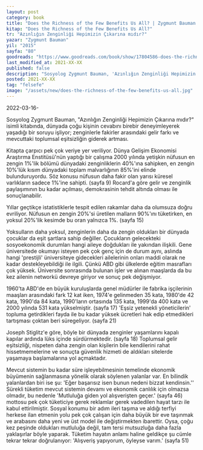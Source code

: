 ```yaml
---
layout: post
category: book
title: "Does the Richness of the Few Benefits Us All? | Zygmunt Bauman (Kitap)"
kitap: "Does the Richness of the Few Benefits Us All?"
tr: "Azınlığın Zenginliği Hepimizin Çıkarına mıdır?"
yazar: "Zygmunt Bauman"
yil: "2015"
sayfa: "80"
goodreads: "https://www.goodreads.com/book/show/17804586-does-the-richness-of-the-few-benefit-us-all"
last_modified_at: 2021-XX-XX
published: false
description: "Sosyolog Zygmunt Bauman, 'Azınlığın Zenginliği Hepimizin Çıkarına mıdır?' isimli kitabında, dünyada çoğu kişinin cevabını birebir deneyimleyerek yaşadığı bir soruyu işliyor; zenginlerle fakirler arasındaki gelir farkı ve mevcuttaki toplumsal eşitsizliğin giderek artması."
posted: 2021-XX-XX
tag: "felsefe"
image: "/assets/new/does-the-richness-of-the-few-benefits-us-all.jpg"
---
```


2022-03-16-

Sosyolog Zygmunt Bauman, "Azınlığın Zenginliği Hepimizin Çıkarına mıdır?" isimli kitabında, dünyada çoğu kişinin cevabını birebir deneyimleyerek yaşadığı bir soruyu işliyor; zenginlerle fakirler arasındaki gelir farkı ve mevcuttaki toplumsal eşitsizliğin giderek artması.

Kitapta çarpıcı pek çok veriye yer veriliyor. Dünya Gelişim Ekonomisi Araştırma Enstitüsü'nün yaptığı bir çalışma 2000 yılında yetişkin nüfusun en zengin 1%'lik bölümü dünyadaki zenginliklerin 40%'ına sahipken, en zengin 10%'lük kısım dünyadaki toplam malvarlığının 85%'ini elinde bulunduruyordu. Söz konusu nüfusun daha fakir olan yarısı küresel varlıkların sadece 1%'ine sahipti. (sayfa 9) Rocard'a göre gelir ve zenginlik paylaşımının bu kadar açılması, demokrasinin tehdit altında olması ile sonuçlanabilir.

Yıllar geçtikçe istatistiklerle tespit edilen rakamlar daha da olumsuza doğru evriliyor. Nüfusun en zengin 20%'si üretilen malların 90%'ını tüketirken, en yoksul 20%'lik kesimde bu oran yalnızca 1%. (sayfa 15)

Yoksulların daha yoksul, zenginlerin daha da zengin oldukları bir dünyada çocuklar da eşit şartlara sahip değiller. Çocukların gelecekteki sosyoekonomik durumları hangi aileye doğdukları ile yakından ilişkili. Gene üniversitede okumayı isteyen pek çok genç için de durum aynı, aslında hangi 'prestijli' üniversiteye gidecekleri ailelerinin onları maddi olarak ne kadar destekleyebildiği ile ilgili. Çünkü ABD gibi ülkelerde eğitim masrafları çok yüksek. Üniversite sonrasında bulunan işler ve alınan maaşlarda da bu kez ailenin networkü devreye giriyor ve sonuç pek değişmiyor.

1960'ta ABD'de en büyük kuruluşlarda genel müdürler ile fabrika işçilerinin maaşları arasındaki fark 12 kat iken, 1974'e gelinmeden 35 kata, 1980'de 42 kata, 1990'da 84 kata, 1990'ların ortasında 135 kata, 1999'da 400 kata ve 2000 yılında 531 kata yükselmiştir. (sayfa 17) 'Eşsiz yetenekli yöneticilerin' topluma getirdikleri fayda ile bu kadar yüksek ücretleri hak edip etmedikleri tartışması çoktan beri süregeliyor. (sayfa 21)

Joseph Stiglitz'e göre, böyle bir dünyada zenginler yaşamlarını kapalı kapılar ardında lüks içinde sürdürmektedir. (sayfa 18) Toplumsal gelir eşitsizliği, nispeten daha zengin olan kişilerin bile kendilerini rahat hissetmemelerine ve sonuçta güvenlik hizmeti de aldıkları sitelerde yaşamaya başlamalarına yol açmaktadır.

Mevcut sistemin bu kadar süre işleyebilmesinin temelinde ekonomik büyümenin sağlanmasına yönelik olarak söylenen yalanlar var. En bilindik yalanlardan biri ise şu: 'Eğer başarısız isen bunun nedeni bizzat kendinsin.'' Sürekli tüketim mevcut sistemin devamı ve ekonomik canlılık için olmazsa olmadır, bu nedenle 'Mutluluğa giden yol alışverişten geçer.' (sayfa 46) mottosu pek çok tüketiciye gerek reklamlar gerek vadedilen hayat tarzı ile kabul ettirilmiştir. Sosyal konumu bir adım ileri taşıma ve aldığı terfiyi herkese ilan etmenin yolu pek çok çalışan için daha büyük bir eve taşınmak ve arabasını daha yeni ve üst model ile değiştirmekten ibarettir. Oysa, çoğu kez peşinde oldukları mutluluğa değil, tam tersi mutsuzluğa daha fazla yaklaşırlar böyle yaparak. Tüketim hayatın anlamı haline geldikçe şu cümle tekrar tekrar doğrulanıyor: 'Alışveriş yapıyorum, öyleyse varım.' (sayfa 51)

